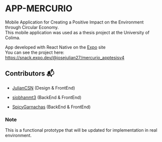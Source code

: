 # APP-MERCURIO
Mobile Application for Creating a Positive Impact on the Environment through Circular Economy. <br/>
This mobile application was used as a thesis project at the University of Colima.

App developed with React Native on the [Expo](https://expo.dev/) site <br/>
You can see the project here: https://snack.expo.dev/@josejulian27/mercurio_apptesisv4
 
## Contributors 📬

  * [JulianCSN](https://github.com/JulianCSN) (Design & FrontEnd)


  * [siobhanmt3](https://github.com/siobhanmt3) (BackEnd & FrontEnd)


  * [SpicyGarnachas](https://github.com/SpicyGarnachas) (BackEnd & FrontEnd)


### Note

This is a functional prototype that will be updated for implementation in real environment.


